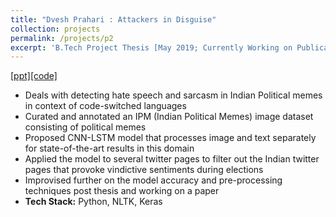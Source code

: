 ```yaml
---
title: "Dvesh Prahari : Attackers in Disguise"
collection: projects
permalink: /projects/p2
excerpt: 'B.Tech Project Thesis [May 2019; Currently Working on Publication]'
---
```


[[ppt]](https://ojs.aaai.org/index.php/AAAI/article/view/5112/4985)[[code]](https://ojs.aaai.org/index.php/AAAI/article/view/5112/4985)

* Deals with detecting hate speech and sarcasm in Indian Political memes in context of code-switched languages
* Curated and annotated an IPM (Indian Political Memes) image dataset consisting of political memes
* Proposed CNN-LSTM model that processes image and text separately for state-of-the-art results in this domain
* Applied the model to several twitter pages to filter out the Indian twitter pages that provoke vindictive sentiments during elections
* Improvised further on the model accuracy and pre-processing techniques post thesis and working on a paper
* <b>Tech Stack:</b> Python, NLTK, Keras